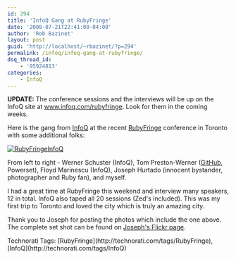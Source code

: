 ```yaml
---
id: 294
title: 'InfoQ Gang at RubyFringe'
date: '2008-07-21T22:41:00-04:00'
author: 'Rob Bazinet'
layout: post
guid: 'http://localhost/~rbazinet/?p=294'
permalink: /infoq/infoq-gang-at-rubyfringe/
dsq_thread_id:
    - '95924813'
categories:
    - InfoQ
---
```


**UPDATE:** The conference sessions and the interviews will be up on the InfoQ site at www.infoq.com/rubyfringe. Look for them in the coming weeks.

Here is the gang from [InfoQ](http://www.infoq.com) at the recent [RubyFringe](http://www.rubyfringe.com/) conference in Toronto with some additional folks:

[![RubyFringeInfoQ](http://accidentaltechnologist.com/files/media/image/WindowsLiveWriter/InfoQGangatRubyFringe_12DDE/RubyFringeInfoQ_thumb.jpg)](http://accidentaltechnologist.com/files/media/image/WindowsLiveWriter/InfoQGangatRubyFringe_12DDE/RubyFringeInfoQ_2.jpg)

From left to right - Werner Schuster (InfoQ), Tom Preston-Werner ([GitHub](http://www.github.com), Powerset), Floyd Marinescu (InfoQ), Joseph Hurtado (innocent bystander, photographer and Ruby fan), and myself.

I had a great time at RubyFringe this weekend and interview many speakers, 12 in total. InfoQ also taped all 20 sessions (Zed's included). This was my first trip to Toronto and loved the city which is truly an amazing city.

Thank you to Joseph for posting the photos which include the one above. The complete set shot can be found on [Joseph's Flickr page](http://www.flickr.com/photos/trumpetca/sets/72157606299780343/).

<div class="wlWriterSmartContent" id="scid:0767317B-992E-4b12-91E0-4F059A8CECA8:ba582888-e051-4a73-a967-1b0c1d22aa33" style="margin: 0px; padding: 0px; display: inline;">Technorati Tags: [RubyFringe](http://technorati.com/tags/RubyFringe),[InfoQ](http://technorati.com/tags/InfoQ)</div>